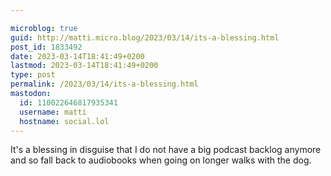 ```yaml
---

microblog: true
guid: http://matti.micro.blog/2023/03/14/its-a-blessing.html
post_id: 1833492
date: 2023-03-14T18:41:49+0200
lastmod: 2023-03-14T18:41:49+0200
type: post
permalink: /2023/03/14/its-a-blessing.html
mastodon:
  id: 110022646817935341
  username: matti
  hostname: social.lol
---
```

It's a blessing in disguise that I do not have a big podcast backlog anymore and so fall back to audiobooks when going on longer walks with the dog.
